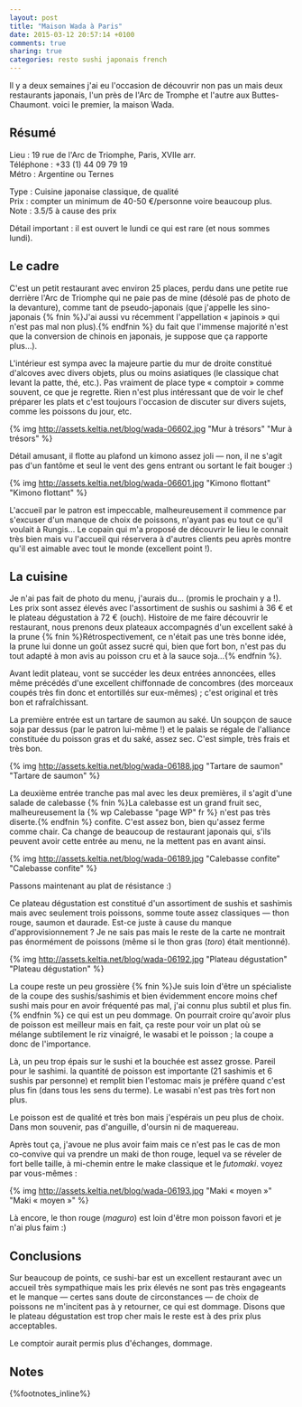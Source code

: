 ```yaml
---
layout: post
title: "Maison Wada à Paris"
date: 2015-03-12 20:57:14 +0100
comments: true
sharing: true
categories: resto sushi japonais french
---
```


Il y a deux semaines j'ai eu l'occasion de découvrir non pas un mais deux restaurants japonais, l'un près de l'Arc de Tromphe et l'autre aux Buttes-Chaumont. voici le premier, la maison Wada.

Résumé
------
Lieu :      19 rue de l'Arc de Triomphe, Paris, XVIIe arr.<br/>
Téléphone : +33 (1) 44 09 79 19<br>
Métro :     Argentine ou Ternes

Type : Cuisine japonaise classique, de qualité<br/>
Prix : compter un minimum de 40-50 €/personne voire beaucoup plus.<br/>
Note : 3.5/5 à cause des prix<br/>

Détail important : il est ouvert le lundi ce qui est rare (et nous sommes lundi).
<!--more-->
Le cadre
--------
C'est un petit restaurant avec environ 25 places, perdu dans une petite rue derrière l'Arc de Triomphe qui ne paie pas de mine (désolé pas de photo de la devanture), comme tant de pseudo-japonais (que j'appelle les sino-japonais {% fnin %}J'ai aussi vu récemment l'appellation « japinois » qui n'est pas mal non plus).{% endfnin %} du fait que l'immense majorité n'est que la conversion de chinois en japonais, je suppose que ça rapporte plus…).

L'intérieur est sympa avec la majeure partie du mur de droite constitué d'alcoves avec divers objets, plus ou moins asiatiques (le classique chat levant la patte, thé, etc.). Pas vraiment de place type « comptoir » comme souvent, ce que je regrette. Rien n'est plus intéressant que de voir le chef préparer les plats et c'est toujours l'occasion de discuter sur divers sujets, comme les poissons du jour, etc.

{% img http://assets.keltia.net/blog/wada-06602.jpg "Mur à trésors" "Mur à trésors" %}

Détail amusant, il flotte au plafond un kimono assez joli — non, il ne s'agit pas d'un fantôme et seul le vent des gens entrant ou sortant le fait bouger :)

{% img http://assets.keltia.net/blog/wada-06601.jpg "Kimono flottant" "Kimono flottant" %}

L'accueil par le patron est impeccable, malheureusement il commence par s'excuser d'un manque de choix de poissons, n'ayant pas eu tout ce qu'il voulait à Rungis… Le copain qui m'a proposé de découvrir le lieu le connait très bien mais vu l'accueil qui réservera à d'autres clients peu après montre qu'il est aimable avec tout le monde (excellent point !).

La cuisine
----------
Je n'ai pas fait de photo du menu, j'aurais du… (promis le prochain y a !). Les prix sont assez élevés avec l'assortiment de sushis ou sashimi à 36 € et le plateau dégustation à 72 € (ouch). Histoire de me faire découvrir le restaurant, nous prenons deux plateaux accompagnés d'un excellent saké à la prune {% fnin %}Rétrospectivement, ce n'était pas une très bonne idée, la prune lui donne un goût assez sucré qui, bien que fort bon, n'est pas du tout adapté à mon avis au poisson cru et à la sauce soja…{% endfnin %}.

Avant ledit plateau, vont se succéder les deux entrées annoncées, elles même précédés d'une excellent chiffonnade de concombres (des morceaux coupés très fin donc et entortillés sur eux-mêmes) ; c'est original et très bon et rafraîchissant.

La première entrée est un tartare de saumon au saké. Un soupçon de sauce soja par dessus (par le patron lui-même !) et le palais se régale de l'alliance constituée du poisson gras et du saké, assez sec. C'est simple, très frais et très bon.

{% img http://assets.keltia.net/blog/wada-06188.jpg "Tartare de saumon" "Tartare de saumon" %}

La deuxième entrée tranche pas mal avec les deux premières, il s'agit d'une salade de calebasse {% fnin %}La calebasse est un grand fruit sec, malheureusement la {% wp Calebasse "page WP" fr %} n'est pas très diserte.{% endfnin %} confite. C'est assez bon, bien qu'assez ferme comme chair. Ca change de beaucoup de restaurant japonais qui, s'ils peuvent avoir cette entrée au menu, ne la mettent pas en avant ainsi.

{% img http://assets.keltia.net/blog/wada-06189.jpg "Calebasse confite" "Calebasse confite" %}

Passons maintenant au plat de résistance :)

Ce plateau dégustation est constitué d'un assortiment de sushis et sashimis mais avec seulement trois poissons, somme toute assez classiques — thon rouge, saumon et daurade. Est-ce juste à cause du manque d'approvisionnement ? Je ne sais pas mais le reste de la carte ne montrait pas énormément de poissons (même si le thon gras (*toro*) était mentionné).

{% img http://assets.keltia.net/blog/wada-06192.jpg "Plateau dégustation" "Plateau dégustation" %}

La coupe reste un peu grossière {% fnin %}Je suis loin d'être un spécialiste de la coupe des sushis/sashimis et bien évidemment encore moins chef sushi mais pour en avoir fréquenté pas mal, j'ai connu plus subtil et plus fin.{% endfnin %} ce qui est un peu dommage. On pourrait croire qu'avoir plus de poisson est meilleur mais en fait, ça reste pour voir un plat où se mélange subtilement le riz vinaigré, le wasabi et le poisson ; la coupe a donc de l'importance.

Là, un peu trop épais sur le sushi et la bouchée est assez grosse. Pareil pour le sashimi. la quantité de poisson est importante (21 sashimis et 6 sushis par personne) et remplit bien l'estomac mais je préfère quand c'est plus fin (dans tous les sens du terme). Le wasabi n'est pas très fort non plus.

Le poisson est de qualité et très bon mais j'espérais un peu plus de choix. Dans mon souvenir, pas d'anguille, d'oursin ni de maquereau.

Après tout ça, j'avoue ne plus avoir faim mais ce n'est pas le cas de mon co-convive qui va prendre un maki de thon rouge, lequel va se réveler de fort belle taille, à mi-chemin entre le make classique et le *futomaki*. voyez par vous-mêmes :

{% img http://assets.keltia.net/blog/wada-06193.jpg "Maki « moyen »" "Maki « moyen »" %}

Là encore, le thon rouge (*maguro*) est loin d'être mon poisson favori et je n'ai plus faim :)

Conclusions
-----------
Sur beaucoup de points, ce sushi-bar est un excellent restaurant avec un accueil très sympathique mais les prix élevés ne sont pas très engageants et le manque — certes sans doute de circonstances — de choix de poissons ne m'incitent pas à y retourner, ce qui est dommage. Disons que le plateau dégustation est trop cher mais le reste est à des prix plus acceptables.

Le comptoir aurait permis plus d'échanges, dommage.

Notes
-----
{%footnotes_inline%}
